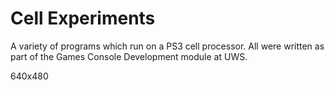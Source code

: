 # Cell Experiments
A variety of programs which run on a PS3 cell processor. All were written as part of the Games Console Development module at UWS.


640x480